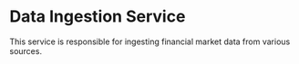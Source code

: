 # Data Ingestion Service

This service is responsible for ingesting financial market data from various sources.


